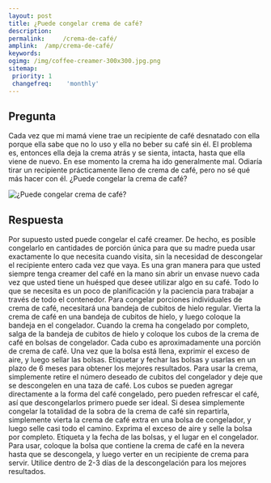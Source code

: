 ```yaml
---
layout: post
title: ¿Puede congelar crema de café?  
description: 
permalink:     /crema-de-café/
amplink:  /amp/crema-de-café/
keywords: 
ogimg: /img/coffee-creamer-300x300.jpg.png
sitemap:
 priority: 1
 changefreq:    'monthly'
---
```




## Pregunta

Cada vez que mi mamá viene trae un recipiente de café desnatado con ella porque ella sabe que no lo uso y ella no beber su café sin él. El problema es, entonces ella deja la crema atrás y se sienta, intacta, hasta que ella viene de nuevo. En ese momento la crema ha ido generalmente mal. Odiaría tirar un recipiente prácticamente lleno de crema de café, pero no sé qué más hacer con él. ¿Puede congelar la crema de café?


![¿Puede congelar crema de café?](https://sepuedecongelar.com/img/coffee-creamer-300x300.jpg "¿Puede congelar crema de café?" )


## Respuesta

Por supuesto usted puede congelar el café creamer. De hecho, es posible congelarlo en cantidades de porción única para que su madre pueda usar exactamente lo que necesita cuando visita, sin la necesidad de descongelar el recipiente entero cada vez que vaya. Es una gran manera para que usted siempre tenga creamer del café en la mano sin abrir un envase nuevo cada vez que usted tiene un huésped que desee utilizar algo en su café. Todo lo que se necesita es un poco de planificación y la paciencia para trabajar a través de todo el contenedor.
Para congelar porciones individuales de crema de café, necesitará una bandeja de cubitos de hielo regular. Vierta la crema de café en una bandeja de cubitos de hielo, y luego coloque la bandeja en el congelador. Cuando la crema ha congelado por completo, salga de la bandeja de cubitos de hielo y coloque los cubos de la crema de café en bolsas de congelador. Cada cubo es aproximadamente una porción de crema de café. Una vez que la bolsa está llena, exprimir el exceso de aire, y luego sellar las bolsas. Etiquetar y fechar las bolsas y usarlas en un plazo de 6 meses para obtener los mejores resultados.
Para usar la crema, simplemente retire el número deseado de cubitos del congelador y deje que se descongelen en una taza de café. Los cubos se pueden agregar directamente a la forma del café congelado, pero pueden refrescar el café, así que descongelarlos primero puede ser ideal.
Si desea simplemente congelar la totalidad de la sobra de la crema de café sin repartirla, simplemente vierta la crema de café extra en una bolsa de congelador, y luego selle casi todo el camino. Exprima el exceso de aire y selle la bolsa por completo. Etiqueta y la fecha de las bolsas, y el lugar en el congelador. Para usar, coloque la bolsa que contiene la crema de café en la nevera hasta que se descongela, y luego verter en un recipiente de crema para servir. Utilice dentro de 2-3 días de la descongelación para los mejores resultados.